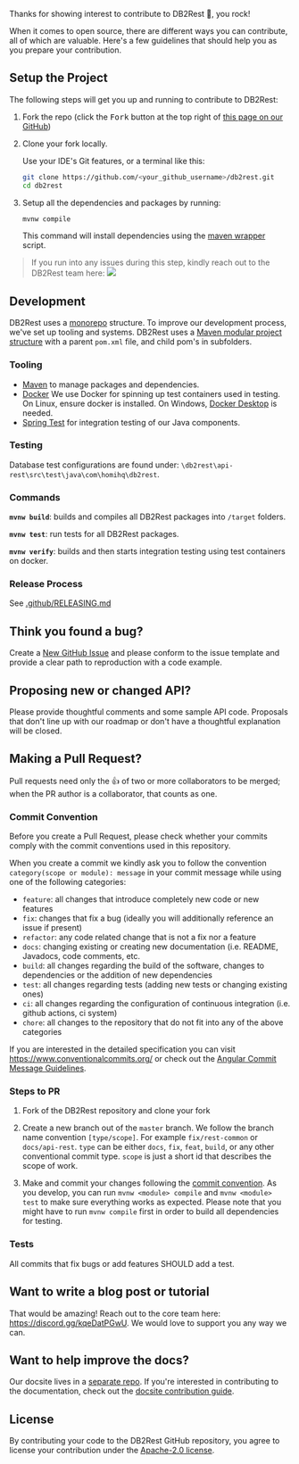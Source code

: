 Thanks for showing interest to contribute to DB2Rest 💖, you rock!

When it comes to open source, there are different ways you can contribute, all
of which are valuable. Here's a few guidelines that should help you as you
prepare your contribution.

## Setup the Project

The following steps will get you up and running to contribute to DB2Rest:

1. Fork the repo (click the <kbd>Fork</kbd> button at the top right of
   [this page on our GitHub](https://github.com/9tigerio/db2rest))

2. Clone your fork locally.
    
   Use your IDE's Git features, or a terminal like this:
    ```sh
    git clone https://github.com/<your_github_username>/db2rest.git
    cd db2rest
    ```

1. Setup all the dependencies and packages by running:
   ```sh
   mvnw compile
   ```
   This command will install dependencies using the [maven wrapper](https://maven.apache.org/wrapper/) script.

> If you run into any issues during this step, kindly reach out to the DB2Rest 
> team here: [![](https://dcbadge.vercel.app/api/server/kqeDatPGwU?theme=discord)](https://discord.gg/kqeDatPGwU)

## Development
DB2Rest uses a [monorepo](https://en.wikipedia.org/wiki/Monorepo) structure. To improve our development process, we've set up tooling and systems.
DB2Rest uses a [Maven modular project structure](https://maven.apache.org/guides/mini/guide-multiple-modules-4.html) with a parent `pom.xml` file, and child pom's in subfolders.

### Tooling

- [Maven](https://maven.apache.org/) to manage packages and dependencies.
- [Docker](https://docs.docker.com/) We use Docker for spinning up test containers used in testing.
  On Linux, ensure docker is installed.
  On Windows, [Docker Desktop](https://www.docker.com/products/docker-desktop/) is needed.  
- [Spring Test](https://docs.spring.io/spring-framework/reference/testing/integration.html) for integration testing of our Java components.

### Testing

Database test configurations are found under: `\db2rest\api-rest\src\test\java\com\homihq\db2rest`.

### Commands

**`mvnw build`**: builds and compiles all DB2Rest packages into `/target` folders.

**`mvnw test`**: run tests for all DB2Rest packages.

**`mvnw verify`**: builds and then starts integration testing using test containers on docker.

### Release Process

See [.github/RELEASING.md](https://github.com/9tigerio/db2rest/.github/RELEASING.md)

## Think you found a bug?

Create a [New GitHub Issue](https://github.com/9tigerio/db2rest/issues/new/choose) and please conform to the issue template and provide a clear path to reproduction
with a code example. 

## Proposing new or changed API?

Please provide thoughtful comments and some sample API code. Proposals that
don't line up with our roadmap or don't have a thoughtful explanation will be
closed.

## Making a Pull Request?

Pull requests need only the :+1: of two or more collaborators to be merged; when
the PR author is a collaborator, that counts as one.

### Commit Convention

Before you create a Pull Request, please check whether your commits comply with
the commit conventions used in this repository.

When you create a commit we kindly ask you to follow the convention
`category(scope or module): message` in your commit message while using one of
the following categories:

- `feature`: all changes that introduce completely new code or new
  features
- `fix`: changes that fix a bug (ideally you will additionally reference an
  issue if present)
- `refactor`: any code related change that is not a fix nor a feature
- `docs`: changing existing or creating new documentation (i.e. README, Javadocs, code
  comments, etc.
- `build`: all changes regarding the build of the software, changes to
  dependencies or the addition of new dependencies
- `test`: all changes regarding tests (adding new tests or changing existing
  ones)
- `ci`: all changes regarding the configuration of continuous integration (i.e.
  github actions, ci system)
- `chore`: all changes to the repository that do not fit into any of the above
  categories

If you are interested in the detailed specification you can visit
https://www.conventionalcommits.org/ or check out the
[Angular Commit Message Guidelines](https://github.com/angular/angular/blob/22b96b9/CONTRIBUTING.md#-commit-message-guidelines).

### Steps to PR

1. Fork of the DB2Rest repository and clone your fork

2. Create a new branch out of the `master` branch. We follow the branch name convention
   `[type/scope]`. For example `fix/rest-common` or `docs/api-rest`. `type`
   can be either `docs`, `fix`, `feat`, `build`, or any other conventional
   commit type. `scope` is just a short id that describes the scope of work.

3. Make and commit your changes following the
   [commit convention](https://github.com/9tigerio/db2rest/blob/master/CONTRIBUTING.md#commit-convention).
   As you develop, you can run `mvnw <module> compile` and
   `mvnw <module> test` to make sure everything works as expected. Please
   note that you might have to run `mvnw compile` first in order to build all
   dependencies for testing.

### Tests

All commits that fix bugs or add features SHOULD add a test.

## Want to write a blog post or tutorial

That would be amazing! Reach out to the core team here:
https://discord.gg/kqeDatPGwU. We would love to support you any way we can.

## Want to help improve the docs?

Our docsite lives in a
[separate repo](https://github.com/9tigerio/db2rest-web). If you're
interested in contributing to the documentation, check out the
[docsite contribution guide](https://github.com/9tigerio/db2rest-web/blob/master/CONTRIBUTING.md).

## License

By contributing your code to the DB2Rest GitHub repository, you agree to
license your contribution under the [Apache-2.0 license](https://github.com/9tigerio/db2rest/blob/master/LICENSE).
